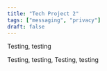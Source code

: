 ```yaml
---
title: "Tech Project 2"
tags: ["messaging", "privacy"]
draft: false
---
```


Testing, testing

<!--more-->

Testing, testing, Testing, testing
